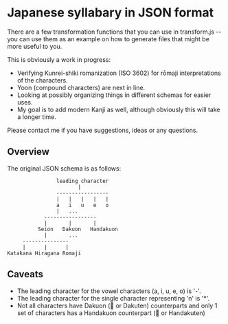 Japanese syllabary in JSON format
=================================

There are a few transformation functions that you can use in transform.js -- you can use them as an example on 
how to generate files that might be more useful to you.

This is obviously a work in progress:  
 
 - Verifying Kunrei-shiki romanization (ISO 3602) for rōmaji interpretations of the characters.
 - Yoon (compound characters) are next in line.
 - Looking at possibly organizing things in different schemas for easier uses.
 - My goal is to add modern Kanji as well, although obviously this will take a longer time.

Please contact me if you have suggestions, ideas or any questions.

Overview
---------

The original JSON schema is as follows:


                    leading character
                           |
                    -----------------
                    |   |   |   |   |
                    a   i   u   e   o
                    |   ...
                -----------------
                |       |       |
              Seion   Dakuon   Handakuon
                |       ...
         ---------------
         |      |      |
    Katakana Hiragana Romaji     
                                  
                                  
Caveats
-------

- The leading character for the vowel characters (a, i, u, e, o) is '-'.  
- The leading character for the single character representing 'n' is '*'.
- Not all characters have Dakuon (&#12441; or Dakuten) counterparts and only 1 set of characters has a Handakuon counterpart (&#12442; or Handakuten)